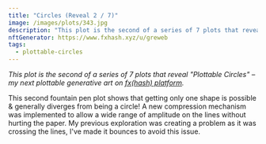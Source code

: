 ```yaml
---
title: "Circles (Reveal 2 / 7)"
image: /images/plots/343.jpg
description: "This plot is the second of a series of 7 plots that reveal 'Plottable Circles' – my next plottable generative art on fxhash"
nftGenerator: https://www.fxhash.xyz/u/greweb
tags:
  - plottable-circles
---
```


_This plot is the second of a series of 7 plots that reveal "Plottable Circles" – my next plottable generative art on [fx(hash) platform](https://fxhash.xyz/u/greweb)._

This second fountain pen plot shows that getting only one shape is possible & generally diverges from being a circle! A new compression mechanism was implemented to allow a wide range of amplitude on the lines without hurting the paper. My previous exploration was creating a problem as it was crossing the lines, I've made it bounces to avoid this issue.
